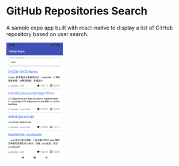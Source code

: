 # GitHub Repositories Search

A samole expo app built with react-native to display a list of GitHub repository based on user search.

<img src="https://github.com/HepaCoder/expo-github-repo-search/blob/main/screenshots/main_screen.jpg" height="30%" width="30%" />
